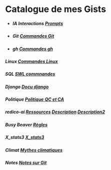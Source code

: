 # Catalogue de mes Gists

* ##### IA Interactions [Prompts](https://gist.github.com/cocolombo/349cb6111a4db0201193d0096c0d216c) 
* ##### Git [Commandes Git](https://gist.github.com/cocolombo/09abb300330fe71ad50c7aca8ed95931)  
* ##### gh  [Commandes gh](https://gist.github.com/cocolombo/32f21414f18f827017d3e11b5820a99f)  
##### Linux [Commandes Linux](https://gist.github.com/cocolombo/0adb698eaeac64deda06412dff0c9b82)  
##### SQL [SWL commnandes](https://gist.github.com/cocolombo/1c41daf93ede62f20053d2defd466193)  
##### Django [Docu django](https://gist.github.com/cocolombo/0009340cbecb52e11e6c643073471f42)  
##### Politique [Politique QC et CA](https://gist.github.com/cocolombo/bb8df4e3d7518a4dbd3f09cf0ba0a6a0)  
##### redico-ai [Ressources](https://gist.github.com/cocolombo/808bd2ef362a40bfa30a0fb7277e4fcd)  [Description](https://gist.github.com/cocolombo/29f458983173ced9f87935fd353a880d)  [Description2](https://gist.github.com/cocolombo/f3dba241190f171dc3b376c7835d53da)  
##### Busy Beaver [Règles](https://gist.github.com/cocolombo/439014787f189a1f351dd386ae2c18fc)  
##### X_stats3 [X_stats3](https://gist.github.com/cocolombo/5b9c5a3dc8dffa858864ed48e685026a)  
##### Climat [Mythes climatiques](https://gist.github.com/cocolombo/9de8bc51643fafedf3abd62ea120435e)  
##### Notes [Notes sur Git](https://gist.github.com/votre_utilisateur/id_gist_4)
